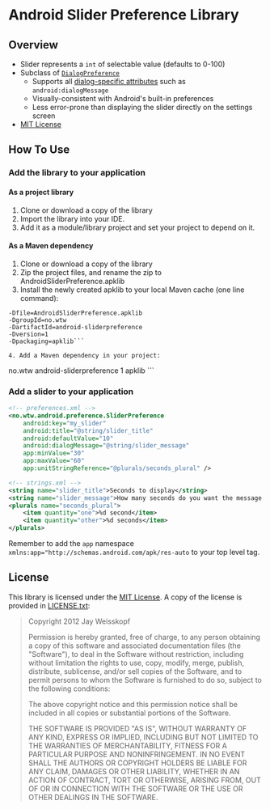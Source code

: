 Android Slider Preference Library
=================================

## Overview

* Slider represents a `int` of selectable value (defaults to 0-100)
* Subclass of [`DialogPreference`][diag]
  * Supports all [dialog-specific attributes][datr] such as `android:dialogMessage`
  * Visually-consistent with Android's built-in preferences
  * Less error-prone than displaying the slider directly on the settings screen
* [MIT License](#license)

[diag]: https://developer.android.com/reference/android/preference/DialogPreference.html "DialogPreference"
[datr]: https://developer.android.com/reference/android/preference/DialogPreference.html#lattrs "DialogPreference attributes"

## How To Use

### Add the library to your application

#### As a project library 

1. Clone or download a copy of the library
2. Import the library into your IDE.
3. Add it as a module/library project and set your project to depend on it.

[ref]: https://developer.android.com/tools/projects/projects-eclipse.html#ReferencingLibraryProject

#### As a Maven dependency

1. Clone or download a copy of the library
2. Zip the project files, and rename the zip to AndroidSliderPreference.apklib
3. Install the newly created apklib to your local Maven cache (one line command): 

```mvn install:install-file 
-Dfile=AndroidSliderPreference.apklib 
-DgroupId=no.wtw 
-DartifactId=android-sliderpreference 
-Dversion=1 
-Dpackaging=apklib```

4. Add a Maven dependency in your project: 

```
<dependency>
  <groupId>no.wtw</groupId>
  <artifactId>android-sliderpreference</artifactId>
  <version>1</version>
  <type>apklib</type>
</dependency>
```

### Add a slider to your application

``` XML
<!-- preferences.xml -->
<no.wtw.android.preference.SliderPreference
    android:key="my_slider"
    android:title="@string/slider_title"
    android:defaultValue="10"
    android:dialogMessage="@string/slider_message"
    app:minValue="30"
    app:maxValue="60"
    app:unitStringReference="@plurals/seconds_plural" />
```
``` XML
<!-- strings.xml -->
<string name="slider_title">Seconds to display</string>
<string name="slider_message">How many seconds do you want the message on screen</string>
<plurals name="seconds_plural">
    <item quantity="one">%d second</item>
    <item quantity="other">%d seconds</item>
</plurals>
```

Remember to add the ```app``` namespace ```xmlns:app="http://schemas.android.com/apk/res-auto``` to your top level tag.


## License

This library is licensed under the [MIT License][mit]. A copy of the license is provided in [LICENSE.txt][copy]:

> Copyright 2012 Jay Weisskopf
>
> Permission is hereby granted, free of charge, to any person obtaining a copy of this software and associated documentation files (the "Software"), to deal in the Software without restriction, including without limitation the rights to use, copy, modify, merge, publish, distribute, sublicense, and/or sell copies of the Software, and to permit persons to whom the Software is furnished to do so, subject to the following conditions:
>
> The above copyright notice and this permission notice shall be included in all copies or substantial portions of the Software.
>
> THE SOFTWARE IS PROVIDED "AS IS", WITHOUT WARRANTY OF ANY KIND, EXPRESS OR IMPLIED, INCLUDING BUT NOT LIMITED TO THE WARRANTIES OF MERCHANTABILITY, FITNESS FOR A PARTICULAR PURPOSE AND NONINFRINGEMENT. IN NO EVENT SHALL THE AUTHORS OR COPYRIGHT HOLDERS BE LIABLE FOR ANY CLAIM, DAMAGES OR OTHER LIABILITY, WHETHER IN AN ACTION OF CONTRACT, TORT OR OTHERWISE, ARISING FROM, OUT OF OR IN CONNECTION WITH THE SOFTWARE OR THE USE OR OTHER DEALINGS IN THE SOFTWARE.

[copy]: https://raw.github.com/jayschwa/AndroidSliderPreference/master/LICENSE.txt
[mit]: http://opensource.org/licenses/MIT "Open Source Initiative - The MIT License"